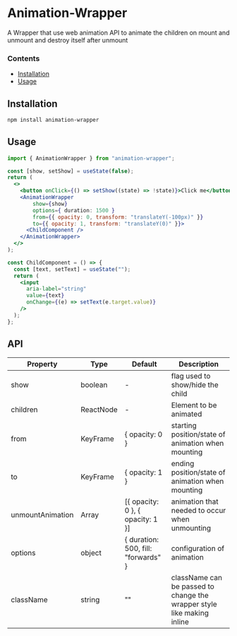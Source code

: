# Animation-Wrapper

A Wrapper that use web animation API to animate the children on mount and unmount and destroy itself after unmount

### Contents

- [Installation](#installation)
- [Usage](#usage)

## Installation

```sh
npm install animation-wrapper
```

## Usage

```jsx
import { AnimationWrapper } from "animation-wrapper";

const [show, setShow] = useState(false);
return (
  <>
    <button onClick={() => setShow((state) => !state)}>Click me</button>
    <AnimationWrapper 
        show={show} 
        options={ duration: 1500 } 
        from={{ opacity: 0, transform: "translateY(-100px)" }} 
        to={{ opacity: 1, transform: "translateY(0)" }}>
      <ChildComponent />
    </AnimationWrapper>
  </>
);

const ChildComponent = () => {
  const [text, setText] = useState("");
  return (
    <input
      aria-label="string"
      value={text}
      onChange={(e) => setText(e.target.value)}
    />
  );
};
```

## API

| Property         | Type            | Default                             | Description                                                            |
| ---------------- | --------------- | ----------------------------------- | ---------------------------------------------------------------------- |
| show             | boolean         | -                                   | flag used to show/hide the child                                       |
| children         | ReactNode       | -                                   | Element to be animated                                                 |
| from             | KeyFrame        | { opacity: 0 }                      | starting position/state of animation when mounting                     |
| to               | KeyFrame        | { opacity: 1 }                      | ending position/state of animation when mounting                       |
| unmountAnimation | Array<Keyframe> | [{ opacity: 0 }, { opacity: 1 }]    | animation that needed to occur when unmounting                         |
| options          | object          | { duration: 500, fill: "forwards" } | configuration of animation                                             |
| className        | string          | ""                                  | className can be passed to change the wrapper style like making inline |
